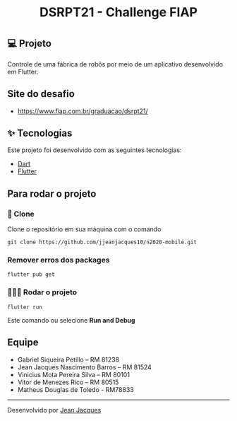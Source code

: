 <h1 align="center"> DSRPT21 - Challenge FIAP <h1>

## 💻 Projeto

Controle de uma fábrica de robôs por meio de um aplicativo desenvolvido em Flutter.

## Site do desafio

- https://www.fiap.com.br/graduacao/dsrpt21/

## :sparkles: Tecnologias

Este projeto foi desenvolvido com as seguintes tecnologias:

- [Dart](https://dart.dev/)
- [Flutter](https://flutter.dev/)

## Para rodar o projeto

### 🧾 Clone
Clone o repositório em sua máquina com o comando

```git clone https://github.com/jjeanjacques10/n2020-mobile.git```

### Remover erros dos packages
```flutter pub get```

### 🏃🏻‍♂️ Rodar o projeto

```flutter run```

Este comando ou selecione **Run and Debug**

## Equipe

- Gabriel Siqueira Petillo – RM 81238 
- Jean Jacques Nascimento Barros – RM 81524 
- Vinicius Mota Pereira Silva – RM 80101 
- Vitor de Menezes Rico – RM 80515
- Matheus Douglas de Toledo - RM78833 

---

Desenvolvido por [Jean Jacques](https://github.com/jjeanjacques10) 

